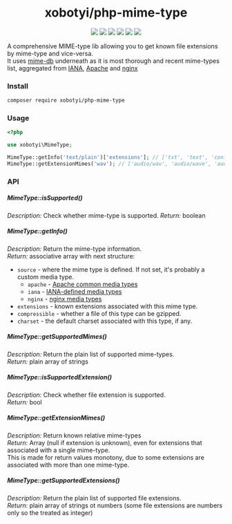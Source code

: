 <h1 align="center">xobotyi/php-mime-type</h1>
<p align="center">
    <img src="https://poser.pugx.org/xobotyi/php-mime-type/version?format=flat-square">
    <img src="https://img.shields.io/travis/xobotyi/php-mime-type.svg?style=flat-square">
    <img src="https://img.shields.io/codacy/grade/10c5af00007949b280a8d8a06242801a.svg?style=flat-square">
    <img src="https://img.shields.io/codacy/coverage/10c5af00007949b280a8d8a06242801a.svg?style=flat-square">
    <img src="https://poser.pugx.org/xobotyi/php-mime-type/downloads?format=flat-square">
    <img src="https://poser.pugx.org/xobotyi/php-mime-type/license?format=flat-square">
</p>

A comprehensive MIME-type lib allowing you to get known file extensions by mime-type and vice-versa.  
It uses [mime-db](https://github.com/jshttp/mime-db) underneath as it is most thorough and recent mime-types list, aggregated from [IANA](http://www.iana.org/assignments/media-types/media-types.xhtml), [Apache](http://svn.apache.org/repos/asf/httpd/httpd/trunk/docs/conf/mime.types) and [nginx](http://hg.nginx.org/nginx/raw-file/default/conf/mime.types) 

### Install
```bash
composer require xobotyi/php-mime-type
```

### Usage
```php
<?php

use xobotyi\MimeType;

MimeType::getInfo('text/plain')['extensions']; // ['txt', 'text', 'conf', 'def', 'list', 'log', 'in', 'ini']
MimeType::getExtensionMimes('wav'); // ['audio/wav', 'audio/wave', 'audio/x-wav']
```

### API
##### MimeType::isSupported()
_Description:_ Check whether mime-type is supported.
_Return:_ boolean

##### MimeType::getInfo()
_Description:_ Return the mime-type information.  
_Return:_ associative array with next structure:  
- `source` - where the mime type is defined. If not set, it's probably a custom media type.
    - `apache` - [Apache common media types](http://svn.apache.org/repos/asf/httpd/httpd/trunk/docs/conf/mime.types)
    - `iana` - [IANA-defined media types](http://www.iana.org/assignments/media-types/media-types.xhtml)
    - `nginx` - [nginx media types](http://hg.nginx.org/nginx/raw-file/default/conf/mime.types)
- `extensions` - known extensions associated with this mime type.
- `compressible` - whether a file of this type can be gzipped.
- `charset` - the default charset associated with this type, if any.

##### MimeType::getSupportedMimes()
_Description:_ Return the plain list of supported mime-types.  
_Return:_ plain array of strings

##### MimeType::isSupportedExtension()
_Description:_ Check whether file extension is supported.  
_Return:_ bool

##### MimeType::getExtensionMimes()
_Description:_ Return known relative mime-types  
_Return:_ Array (null if extension is unknown), even for extensions that associated with a single mime-type.  
This is made for return values monotony, due to some extensions are associated with more than one mime-type.

##### MimeType::getSupportedExtensions()
_Description:_ Return the plain list of supported file extensions.  
_Return:_ plain array of strings ot numbers (some file extensions are numbers only so the treated as integer)
